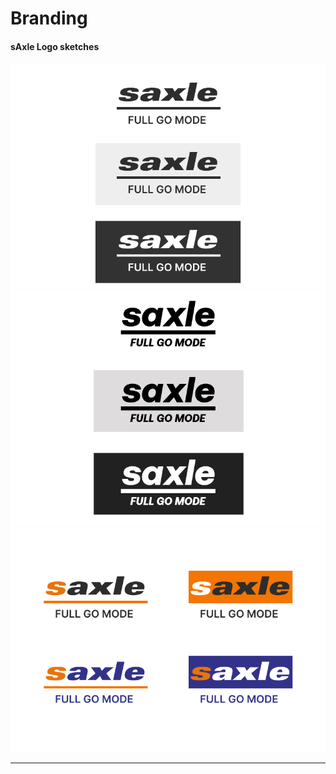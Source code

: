# Branding

#### sAxle Logo sketches

<img src="https://github.com/dvdptr/de-design/blob/master/concepts/sAxle/saxle-logo-sketch-I.png" width="full">
<img src="https://github.com/dvdptr/de-design/blob/master/concepts/sAxle/saxle-logo-sketch-II.png" width="full">
<img src="https://github.com/dvdptr/de-design/blob/master/concepts/sAxle/saxle-logo-sketch-III.png" width="full">

---
